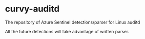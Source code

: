 # curvy-auditd
The repository of Azure Sentinel detections/parser for Linux auditd

All the future detections will take advantage of written parser.


